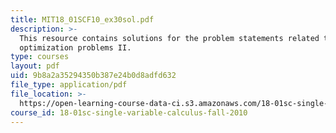 ```yaml
---
title: MIT18_01SCF10_ex30sol.pdf
description: >-
  This resource contains solutions for the problem statements related to
  optimization problems II.
type: courses
layout: pdf
uid: 9b8a2a35294350b387e24b0d8adfd632
file_type: application/pdf
file_location: >-
  https://open-learning-course-data-ci.s3.amazonaws.com/18-01sc-single-variable-calculus-fall-2010/9b8a2a35294350b387e24b0d8adfd632_MIT18_01SCF10_ex30sol.pdf
course_id: 18-01sc-single-variable-calculus-fall-2010
---
```

